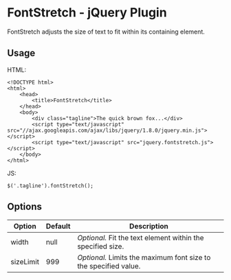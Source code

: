 # FontStretch - jQuery Plugin

FontStretch adjusts the size of text to fit within its containing element.

## Usage

HTML:

    <!DOCTYPE html>
    <html>
        <head>
            <title>FontStretch</title>
        </head>
        <body>
            <div class="tagline">The quick brown fox...</div>
            <script type="text/javascript" src="//ajax.googleapis.com/ajax/libs/jquery/1.8.0/jquery.min.js"></script>
            <script type="text/javascript" src="jquery.fontstretch.js"></script>
        </body>
    </html>

JS:

    $('.tagline').fontStretch();

## Options

<table>
    <thead>
        <tr>
            <th>Option</th>
            <th>Default</th>
            <th>Description</th>
        </tr>
    </thead>
    <tbody>
        <tr>
            <td>width</td>
            <td>null</td>
            <td><em>Optional.</em> Fit the text element within the specified size.</td>
        </tr>
        <tr>
            <td>sizeLimit</td>
            <td>999</td>
            <td><em>Optional.</em> Limits the maximum font size to the specified value.</td>
        </tr>
    </tbody>
</table>
